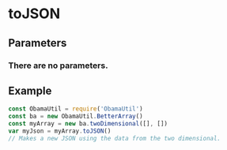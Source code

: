 # toJSON
## Parameters
### There are no parameters.
## Example
```javascript
const ObamaUtil = require('ObamaUtil')
const ba = new ObamaUtil.BetterArray()
const myArray = new ba.twoDimensional([], [])
var myJson = myArray.toJSON()
// Makes a new JSON using the data from the two dimensional.
```